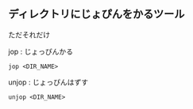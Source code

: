 ## ディレクトリにじょぴんをかるツール

ただそれだけ

jop : じょっぴんかる
```
jop <DIR_NAME>
```

unjop : じょっぴんはずす
```
unjop <DIR_NAME>
```